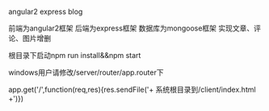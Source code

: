 angular2 express blog

前端为angular2框架
后端为express框架
数据库为mongoose框架
实现文章、评论、图片增删


根目录下启动npm run install&&npm start

windows用户请修改/server/router/app.router下

app.get('/',function(req,res){res.sendFile('+ 系统根目录到/client/index.html +')})
